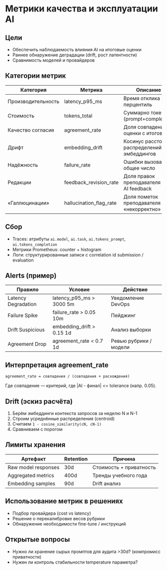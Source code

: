 # Метрики качества и эксплуатации AI

## Цели

- Обеспечить наблюдаемость влияния AI на итоговые оценки
- Раннее обнаружение деградации (drift, рост латентности)
- Сравнимость моделей и провайдеров

## Категории метрик

| Категория | Метрика | Описание | Примечание |
|-----------|---------|----------|------------|
| Производительность | latency_p95_ms | Время отклика 95 перцентиль | Отдельно по типам задач |
| Стоимость | tokens_total | Суммарно токенов (prompt+completion) | Пер модель / период |
| Качество согласия | agreement_rate | Доля совпадений AI оценки с итоговой | С учётом tolerance |
| Дрифт | embedding_drift | Косинус расстояние распределений эмбеддингов | Аггрегация по неделям |
| Надёжность | failure_rate | Ошибки вызова / общее число | HTTP 5xx + timeouts |
| Редакции | feedback_revision_rate | Доля правок преподавателя на AI feedback | Высокое значение = шум |
| «Галлюцинации» | hallucination_flag_rate | Доля пометок преподавателя «некорректно» | Через UI флаг |

## Сбор

- Traces: атрибуты `ai.model`, `ai.task`, `ai.tokens_prompt`, `ai.tokens_completion`
- Метрики Prometheus: counter + histogram
- Логи: структурированные записи с correlation id submission / evaluation

## Alerts (пример)

| Правило | Условие | Действие |
|---------|---------|----------|
| Latency Degradation | latency_p95_ms > 3000 5m | Уведомление DevOps |
| Failure Spike | failure_rate > 0.05 10m | Пейджинг |
| Drift Suspicious | embedding_drift > 0.15 1d | Анализ выборки |
| Agreement Drop | agreement_rate < 0.7 1d | Ревью рубрики / модели |

## Интерпретация agreement_rate

`agreement_rate = совпадения / (совпадения + расхождения)`

Где совпадение — критерий, где |AI - финал| <= tolerance (напр. 0.05).

## Drift (эскиз расчёта)

1. Берём эмбеддинги контекста запросов за неделю N и N-1
2. Строим усреднённые распределения (centroid)
3. Считаем `1 - cosine_similarity(cN, cN-1)`
4. Сравниваем с порогом

## Лимиты хранения

| Артефакт | Retention | Причина |
|----------|-----------|---------|
| Raw model responses | 30d | Стоимость + приватность |
| Aggregated metrics | 400d | Тренды учебного года |
| Embedding samples | 90d | Drift анализ |

## Использование метрик в решениях

- Подбор провайдера (cost vs latency)
- Решение о перекалибровке весов рубрики
- Обнаружение необходимости fine-tune / инструкций

## Открытые вопросы

- Нужно ли хранение сырых промптов для аудита >30d? (компромисс приватности)
- Нужен ли контроль стабильности temperature параметра?
